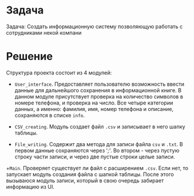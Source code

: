 # Задача
Задача: Создать информационную систему позволяющую работать с сотрудниками некой компани

# Решение
Структура проекта состоит из 4 модулей:

+ `User_interface`. Предоставляет пользователю возможность ввести данные для дальнейшого сохранения в информационной книге. В данном модуле присутствует проверка на количество символов в номере телефона, и проверка на число.
Все четыре категории данных, а именно: фамилия, имя, номер телефона и описание, сохраняются в списке `info`.
+ `CSV_creating`. Модуль создает файл `.csv` и записывает в него шапку таблицы.

+ `File_writing`. Содержит два метода для записи файла `csv` и `.txt`. В первом данные сохраняются через '*;*'. Во втором - через пустую строку части записи, и через две пустые строки целые записи.

+`Main`. Проверяет существует ли файл с расширением `.csv`. Если нет, то запускает модуль создания файла с шапкой таблицы. После этого вызываюся модуль записи, который в свою очередь забирает информацию из UI.